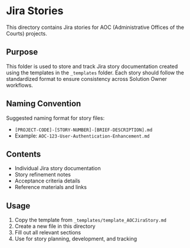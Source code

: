 # Jira Stories

This directory contains Jira stories for AOC (Administrative Offices of the Courts) projects.

## Purpose

This folder is used to store and track Jira story documentation created using the templates in the `_templates` folder. Each story should follow the standardized format to ensure consistency across Solution Owner workflows.

## Naming Convention

Suggested naming format for story files:
- `[PROJECT-CODE]-[STORY-NUMBER]-[BRIEF-DESCRIPTION].md`
- Example: `AOC-123-User-Authentication-Enhancement.md`

## Contents

- Individual Jira story documentation
- Story refinement notes
- Acceptance criteria details
- Reference materials and links

## Usage

1. Copy the template from `_templates/template_AOCJiraStory.md`
2. Create a new file in this directory
3. Fill out all relevant sections
4. Use for story planning, development, and tracking
